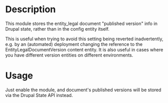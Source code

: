 # Description

This module stores the entity_legal document "published version" info 
in Drupal state, rather than in the config entity itself.

This is useful when trying to avoid this setting being reverted inadvertently, 
e.g. by an (automated) deployment changing the reference to the 
EntityLegalDocumentVersion content entity.
It is also useful in cases where you have different version entities on 
different environments.

# Usage

Just enable the module, and document's published versions will be stored via
the Drupal State API instead.
